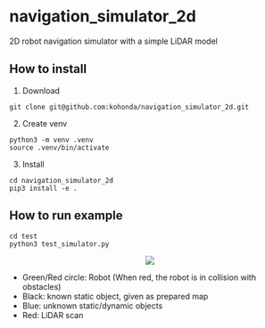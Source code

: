 # navigation_simulator_2d

2D robot navigation simulator with a simple LiDAR model

## How to install

1. Download

```
git clone git@github.com:kohonda/navigation_simulator_2d.git
```

2. Create venv

```
python3 -m venv .venv
source .venv/bin/activate
```

3. Install

```
cd navigation_simulator_2d
pip3 install -e .
```

## How to run example

```
cd test
python3 test_simulator.py
```

<div align="center">
<img src="https://user-images.githubusercontent.com/50091520/202944565-7eaa24d4-c7b6-4ebb-88a5-9032e64f2729.gif">
</div>

- Green/Red circle: Robot (When red, the robot is in collision with obstacles)
- Black: known static object, given as prepared map
- Blue: unknown static/dynamic objects
- Red: LiDAR scan
